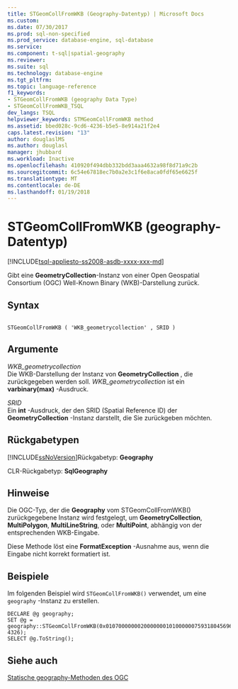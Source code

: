 ```yaml
---
title: STGeomCollFromWKB (Geography-Datentyp) | Microsoft Docs
ms.custom: 
ms.date: 07/30/2017
ms.prod: sql-non-specified
ms.prod_service: database-engine, sql-database
ms.service: 
ms.component: t-sql|spatial-geography
ms.reviewer: 
ms.suite: sql
ms.technology: database-engine
ms.tgt_pltfrm: 
ms.topic: language-reference
f1_keywords:
- STGeomCollFromWKB (geography Data Type)
- STGeomCollFromWKB_TSQL
dev_langs: TSQL
helpviewer_keywords: STMGeomCollFromWKB method
ms.assetid: bbed028c-9cd6-4236-b5e5-8e914a21f2e4
caps.latest.revision: "13"
author: douglaslMS
ms.author: douglasl
manager: jhubbard
ms.workload: Inactive
ms.openlocfilehash: 410920f494dbb332bdd3aaa4632a98f8d71a9c2b
ms.sourcegitcommit: 6c54e67818ec7b0a2e3c1f6e8aca0fdf65e6625f
ms.translationtype: MT
ms.contentlocale: de-DE
ms.lasthandoff: 01/19/2018
---
```

# <a name="stgeomcollfromwkb-geography-data-type"></a>STGeomCollFromWKB (geography-Datentyp)
[!INCLUDE[tsql-appliesto-ss2008-asdb-xxxx-xxx-md](../../includes/tsql-appliesto-ss2008-asdb-xxxx-xxx-md.md)]

Gibt eine **GeometryCollection**-Instanz von einer Open Geospatial Consortium (OGC) Well-Known Binary (WKB)-Darstellung zurück.
  
## <a name="syntax"></a>Syntax  
  
```  
  
STGeomCollFromWKB ( 'WKB_geometrycollection' , SRID )  
```  
  
## <a name="arguments"></a>Argumente  
 *WKB_geometrycollection*  
 Die WKB-Darstellung der Instanz von **GeometryCollection** , die zurückgegeben werden soll. *WKB_geometrycollection* ist ein **varbinary(max)** -Ausdruck.  
  
 *SRID*  
 Ein **int** -Ausdruck, der den SRID (Spatial Reference ID) der **GeometryCollection** -Instanz darstellt, die Sie zurückgeben möchten.  
  
## <a name="return-types"></a>Rückgabetypen  
 [!INCLUDE[ssNoVersion](../../includes/ssnoversion-md.md)]Rückgabetyp: **Geography**  
  
 CLR-Rückgabetyp: **SqlGeography**  
  
## <a name="remarks"></a>Hinweise  
 Die OGC-Typ, der die **Geography** vom STGeomCollFromWKB() zurückgegebene Instanz wird festgelegt, um **GeometryCollection**, **MultiPolygon**, **MultiLineString**, oder **MultiPoint**, abhängig von der entsprechenden WKB-Eingabe.  
  
 Diese Methode löst eine **FormatException** -Ausnahme aus, wenn die Eingabe nicht korrekt formatiert ist.  
  
## <a name="examples"></a>Beispiele  
 Im folgenden Beispiel wird `STGeomCollFromWKB()` verwendet, um eine `geography` -Instanz zu erstellen.  
  
```  
DECLARE @g geography;  
SET @g = geography::STGeomCollFromWKB(0x01070000000200000001010000007593180456965EC017D9CEF753D34740010200000002000000D7A3703D0A975EC08716D9CEF7D34740CBA145B6F3955EC08716D9CEF7D34740, 4326);  
SELECT @g.ToString();  
```  
  
## <a name="see-also"></a>Siehe auch  
 [Statische geography-Methoden des OGC](../../t-sql/spatial-geography/ogc-static-geography-methods.md)  
  
  
